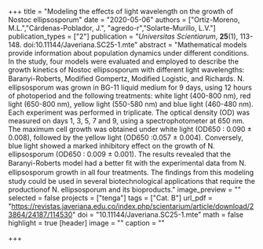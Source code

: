 +++
title = "Modeling the effects of light wavelength on the growth of Nostoc ellipsosporum"
date = "2020-05-06"
authors = ["Ortiz-Moreno, M.L.","Cárdenas-Poblador, J.", "agredo-r","Solarte-Murillo, L.V."]
publication_types = ["2"]
publication = "*Universitas Scientiarum*, **25**(1), 113-148. doi:10.11144/Javeriana.SC25-1.mte"
abstract = "Mathematical models provide information about population dynamics under different conditions. In the study, four models were evaluated and employed to describe the growth kinetics of Nostoc ellipsosporum with different light wavelengths: Baranyi-Roberts, Modiﬁed Gompertz, Modiﬁed Logistic, and Richards. N. ellipsosporum was grown in BG-11 liquid medium for 9 days, using 12 hours of photoperiod and the following treatments: white light (400-800 nm), red light (650-800 nm), yellow light (550-580 nm) and blue light (460-480 nm). Each experiment was performed in triplicate. The optical density (OD) was measured on days 1, 3, 5, 7 and 9, using a spectrophotometer at 650 nm. The maximum cell growth was obtained under white light (OD650 : 0.090 ± 0.008), followed by the yellow light (OD650 :0.057 ± 0.004). Conversely, blue light showed a marked inhibitory effect on the growth of N. ellipsosporum (OD650 : 0.009 ± 0.001). The results revealed that the Baranyi-Roberts model had a better ﬁt with the experimental data from N. ellipsosporum growth in all four treatments. The ﬁndings from this modeling study could be used in several biotechnological applications that require the productionof N. ellipsosporum and its bioproducts."
image_preview = ""
selected = false
projects = ["tenga"]
tags = ["Cat. B"]
url_pdf = "https://revistas.javeriana.edu.co/index.php/scientarium/article/download/23864/24187/114530"
doi = "10.11144/Javeriana.SC25-1.mte"
math = false
highlight = true
[header]
image = ""
caption = ""

+++
